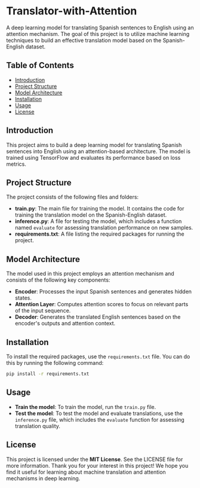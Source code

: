 # Translator-with-Attention

A deep learning model for translating Spanish sentences to English using an attention mechanism. The goal of this project is to utilize machine learning techniques to build an effective translation model based on the Spanish-English dataset.

## Table of Contents

- [Introduction](#introduction)
- [Project Structure](#project-structure)
- [Model Architecture](#model-architecture)
- [Installation](#installation)
- [Usage](#usage)
- [License](#license)

## Introduction

This project aims to build a deep learning model for translating Spanish sentences into English using an attention-based architecture. The model is trained using TensorFlow and evaluates its performance based on loss metrics.

## Project Structure

The project consists of the following files and folders:

- **train.py**: The main file for training the model. It contains the code for training the translation model on the Spanish-English dataset.
- **inference.py**: A file for testing the model, which includes a function named `evaluate` for assessing translation performance on new samples.
- **requirements.txt**: A file listing the required packages for running the project.

## Model Architecture

The model used in this project employs an attention mechanism and consists of the following key components:

- **Encoder**: Processes the input Spanish sentences and generates hidden states.
- **Attention Layer**: Computes attention scores to focus on relevant parts of the input sequence.
- **Decoder**: Generates the translated English sentences based on the encoder's outputs and attention context.

## Installation

To install the required packages, use the `requirements.txt` file. You can do this by running the following command:

```bash
pip install -r requirements.txt
```

## Usage

- **Train the model**: To train the model, run the `train.py` file.
- **Test the model**: To test the model and evaluate translations, use the `inference.py` file, which includes the `evaluate` function for assessing translation quality.

## License

This project is licensed under the **MIT License**. See the LICENSE file for more information. Thank you for your interest in this project! We hope you find it useful for learning about machine translation and attention mechanisms in deep learning.